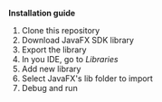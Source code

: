 **Installation guide**
1. Clone this repository
2. Download JavaFX SDK library
3. Export the library
4. In you IDE, go to *Libraries*
5. Add new library
6. Select JavaFX's lib folder to import
7. Debug and run
